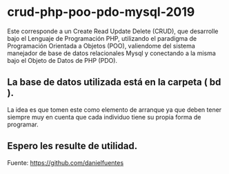 # crud-php-poo-pdo-mysql-2019
Este corresponde a un Create Read Update Delete (CRUD), que desarrolle bajo el Lenguaje de Programación PHP, utilizando el paradigma de Programación Orientada a Objetos (POO),  valiendome del sistema manejador de base de datos relacionales Mysql y conectando a la misma bajo el Objeto de Datos de PHP (PDO). 

## La base de datos utilizada está en la carpeta ( bd ).

La idea es que tomen este como elemento de arranque ya que deben tener siempre muy en cuenta que cada individuo tiene su propia forma de programar.

## Espero les resulte de utilidad.

Fuente: https://github.com/danielfuentes
